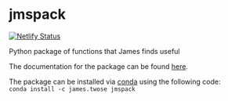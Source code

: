 # jmspack

[![Netlify Status](https://api.netlify.com/api/v1/badges/4de4fdcb-e2f0-4178-8f3f-cff4ecbeea3d/deploy-status)](https://app.netlify.com/sites/romantic-franklin-818651/deploys)

Python package of functions that James finds useful

The documentation for the package can be found [here](https://docs.jms.rocks).

The package can be installed via [conda](https://anaconda.org/james.twose/jmspack) using the following code: <br>
`conda install -c james.twose jmspack`

